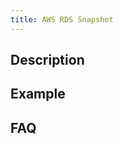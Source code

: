 ```yaml
---
title: AWS RDS Snapshot
---
```


## Description

<!-- action-docs-inputs source=".github/workflows/aws-rds-snapshot.yaml" -->

<!-- action-docs-outputs source=".github/workflows/aws-rds-snapshot.yaml" -->

<!-- action-docs-usage source=".github/workflows/aws-rds-snapshot.yaml" project="tx-pts-dai/github-workflows/.github/workflows/aws-rds-snapshot.yaml" version="v2" -->

## Example

## FAQ
